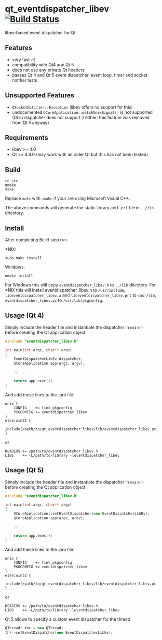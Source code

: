 # qt_eventdispatcher_libev [![Build Status](https://secure.travis-ci.org/sjinks/qt_eventdispatcher_libev.png)](http://travis-ci.org/sjinks/qt_eventdispatcher_libev)

libev-based event dispatcher for Qt

## Features
* very fast :-)
* compatibility with Qt4 and Qt 5
* does not use any private Qt headers
* passes Qt 4 and Qt 5 event dispatcher, event loop, timer and socket notifier tests

## Unsupported Features
* `QSocketNotifier::Exception` (libev offers no support for this)
* undocumented `QCoreApplication::watchUnixSignal()` is not supported (GLib dispatcher does not support it either; this feature was removed from Qt 5 anyway)

## Requirements
* libev >= 4.0
* Qt >= 4.8.0 (may work with an older Qt but this has not been tested)


## Build

```
cd src
qmake
make
```

Replace `make` with `nmake` if your are using Microsoft Visual C++.

The above commands will generate the static library and `.prl` file in `../lib` directory.


## Install

After completing Build step run

*NIX:
```
sudo make install
```

Windows:
```
nmake install
```

For Windows this will copy `eventdispatcher_libev.h` to `../lib` directory.
For *NIX this will install eventdispatcher_libev.h to `/usr/include`, `libeventdispatcher_libev.a` and `libeventdispatcher_libev.prl` to `/usr/lib`, `eventdispatcher_libev.pc` to `/usr/lib/pkgconfig`.


## Usage (Qt 4)

Simply include the header file and instantiate the dispatcher in `main()`
before creating the Qt application object.

```c++
#include "eventdispatcher_libev.h"

int main(int argc, char** argv)
{
    EventDispatcherLibEv dispatcher;
    QCoreApplication app(argc, argv);

    // ...

    return app.exec();
}
```

And add these lines to the .pro file:

```
unix {
    CONFIG    += link_pkgconfig
    PKGCONFIG += eventdispatcher_libev
}
else:win32 {
    include(/path/to/qt_eventdispatcher_libev/lib/eventdispatcher_libev.pri)
}
```

or

```
HEADERS += /path/to/eventdispatcher_libev.h
LIBS    += -L/path/to/library -leventdispatcher_libev
```


## Usage (Qt 5)

Simply include the header file and instantiate the dispatcher in `main()`
before creating the Qt application object.

```c++
#include "eventdispatcher_libev.h"

int main(int argc, char** argv)
{
    QCoreApplication::setEventDispatcher(new EventDispatcherLibEv);
    QCoreApplication app(argc, argv);

    // ...

    return app.exec();
}
```

And add these lines to the .pro file:

```
unix {
    CONFIG    += link_pkgconfig
    PKGCONFIG += eventdispatcher_libev
}
else:win32 {
    include(/path/to/qt_eventdispatcher_libev/lib/eventdispatcher_libev.pri)
}
```

or

```
HEADERS += /path/to/eventdispatcher_libev.h
LIBS    += -L/path/to/library -leventdispatcher_libev
```

Qt 5 allows to specify a custom event dispatcher for the thread:

```c++
QThread* thr = new QThread;
thr->setEventDispatcher(new EventDispatcherLibEv);
```
